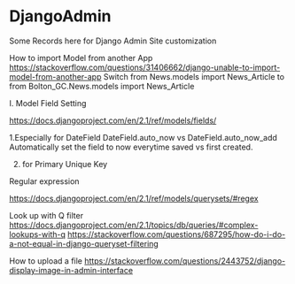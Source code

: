 # DjangoAdmin
Some Records here for Django Admin Site customization

How to import Model from another App
https://stackoverflow.com/questions/31406662/django-unable-to-import-model-from-another-app
Switch
from News.models import News_Article
to
from Bolton_GC.News.models import News_Article


I. Model Field Setting 

https://docs.djangoproject.com/en/2.1/ref/models/fields/ 

1.Especially for DateField
DateField.auto_now vs DateField.auto_now_add
Automatically set the field to now everytime saved vs first created. 

2. for Primary Unique Key




Regular expression

https://docs.djangoproject.com/en/2.1/ref/models/querysets/#regex

Look up with Q filter
https://docs.djangoproject.com/en/2.1/topics/db/queries/#complex-lookups-with-q
https://stackoverflow.com/questions/687295/how-do-i-do-a-not-equal-in-django-queryset-filtering

How to upload a file
https://stackoverflow.com/questions/2443752/django-display-image-in-admin-interface
